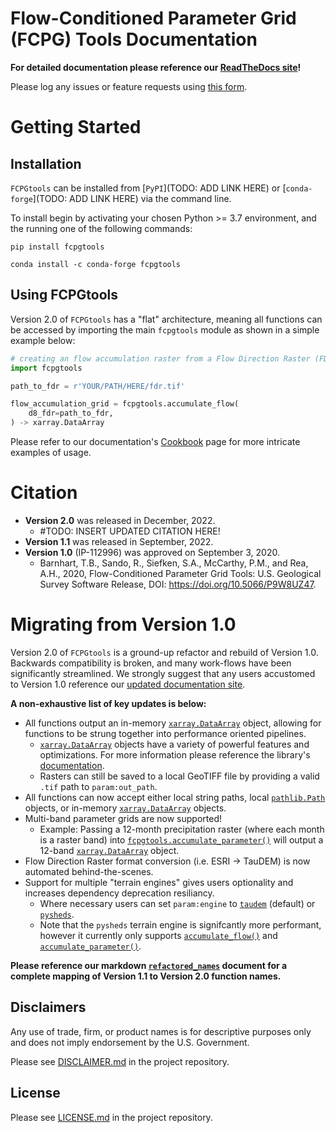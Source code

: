 Flow-Conditioned Parameter Grid (FCPG) Tools Documentation
===============================================================


**For detailed documentation please reference our [ReadTheDocs site](https://usgs.github.io/water-fcpg-tools/)!** 

Please log any issues or feature requests using [this form](https://code.usgs.gov/StreamStats/data-preparation/cpg/FCPGtools/-/issues/new?issuable_template=bug).

# Getting Started
## Installation
`FCPGtools` can be installed from [`PyPI`](TODO: ADD LINK HERE) or [`conda-forge`](TODO: ADD LINK HERE) via the command line.

To install begin by activating your chosen Python >= 3.7 environment, and the running one of the following commands:

```
pip install fcpgtools
```

```
conda install -c conda-forge fcpgtools
```

## Using FCPGtools
Version 2.0 of `FCPGtools` has a "flat" architecture, meaning all functions can be accessed by importing the main `fcpgtools` module as shown in a simple example below:

```python
# creating an flow accumulation raster from a Flow Direction Raster (FDR)
import fcpgtools

path_to_fdr = r'YOUR/PATH/HERE/fdr.tif'

flow_accumulation_grid = fcpgtools.accumulate_flow(
    d8_fdr=path_to_fdr,
) -> xarray.DataArray
```

Please refer to our documentation's [Cookbook](https://usgs.github.io/water-fcpg-tools/cookbook.html) page for more intricate examples of usage.

# Citation
* **Version 2.0** was released in December, 2022.
    * #TODO: INSERT UPDATED CITATION HERE!
* **Version 1.1** was released in September, 2022.
* **Version 1.0** (IP-112996) was approved on September 3, 2020.
    * Barnhart, T.B., Sando, R., Siefken, S.A., McCarthy, P.M., and Rea, A.H., 2020, Flow-Conditioned Parameter Grid Tools: U.S. Geological Survey Software Release, DOI: https://doi.org/10.5066/P9W8UZ47.

# Migrating from Version 1.0
Version 2.0 of `FCPGtools` is a ground-up refactor and rebuild of Version 1.0. Backwards compatibility is broken, and many work-flows have been significantly streamlined. We strongly suggest that any users accustomed to Version 1.0 reference our [updated documentation site](https://usgs.github.io/water-fcpg-tools/index.html).

**A non-exhaustive list of key updates is below:**
* All functions output an in-memory [`xarray.DataArray`](https://docs.xarray.dev/en/stable/generated/xarray.DataArray.html#xarray.DataArray) object, allowing for functions to be strung together into performance oriented pipelines.
    * [`xarray.DataArray`](https://docs.xarray.dev/en/stable/generated/xarray.DataArray.html#xarray.DataArray) objects have a variety of powerful features and optimizations. For more information please reference the library's [documentation](https://docs.xarray.dev/en/stable/getting-started-guide/why-xarray.html).
    * Rasters can still be saved to a local GeoTIFF file by providing a valid `.tif` path to `param:out_path`.
* All functions can now accept either local string paths, local [`pathlib.Path`](https://docs.python.org/3/library/pathlib.html) objects, or in-memory [`xarray.DataArray`](https://docs.xarray.dev/en/stable/generated/xarray.DataArray.html#xarray.DataArray) objects.
* Multi-band parameter grids are now supported!
    * Example: Passing a 12-month precipitation raster (where each month is a raster band) into [`fcpgtools.accumulate_parameter()`](https://usgs.github.io/water-fcpg-tools/functions.html#fcpgtools.tools.accumulate_parameter) will output a 12-band [`xarray.DataArray`](https://docs.xarray.dev/en/stable/generated/xarray.DataArray.html#xarray.DataArray) object.
* Flow Direction Raster format conversion (i.e. ESRI -> TauDEM) is now automated behind-the-scenes.
* Support for multiple "terrain engines" gives users optionality and increases dependency deprecation resiliancy. 
    * Where necessary users can set `param:engine` to [`taudem`](https://hydrology.usu.edu/taudem/taudem5/) (default) or [`pysheds`](https://github.com/mdbartos/pysheds).
    * Note that the `pysheds` terrain engine is signifcantly more performant, however it currently only supports [`accumulate_flow()`](https://usgs.github.io/water-fcpg-tools/functions.html#fcpgtools.tools.accumulate_flow) and [`accumulate_parameter()`](https://usgs.github.io/water-fcpg-tools/functions.html#fcpgtools.tools.accumulate_parameter).

**Please reference our markdown [`refactored_names`](examples/refactored_names.md) document for a complete mapping of Version 1.1 to Version 2.0 function names.**


## Disclaimers
Any use of trade, firm, or product names is for descriptive purposes only and does not imply endorsement by the U.S. Government.

Please see [DISCLAIMER.md](DISCLAIMER.md) in the project repository.

## License
Please see [LICENSE.md](LICENSE.md) in the project repository.
